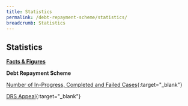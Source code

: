 ```yaml
---
title: Statistics
permalink: /debt-repayment-scheme/statistics/
breadcrumb: Statistics
---
```

[](/files/NumberofInProgressCompletedandFailedCasesforDRS(Apr22).pdf)Statistics
---

<u><b>Facts & Figures</b></u>

**Debt Repayment Scheme**

[Number of In-Progress, Completed and Failed Cases](/files/NumberofInProgress,CompletedandFailedCasesforDRS(Apr22).pdf[](/files/NumberofInProgressCompletedandFailedCasesforDRS(Apr22).pdf)){:target="_blank"} 

[DRS Appeal](/files/DRSAppeal.pdf/){:target="_blank"}
